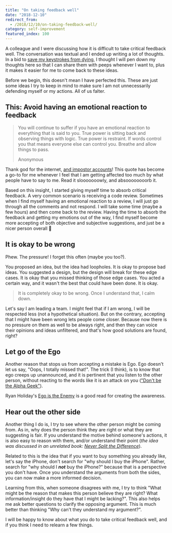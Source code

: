 ```yaml
---
title: "On taking feedback well"
date: "2018-12-10"
redirect_from:
  - /2018/12/10/on-taking-feedback-well/
category: self-improvement
featured_index: 100
---
```


A colleague and I were discussing how it is difficult to take critical feedback well. The conversation was textual and I ended up writing a lot of thoughts. In a bid to [save my keystrokes from dying](https://jamesclear.com/keystrokes), I thought I will pen down my thoughts here so that I can share them with peeps whenever I want to, plus it makes it easier for me to come back to these ideas.

Before we begin, this doesn't mean I have perfected this. These are just some ideas I try to keep in mind to make sure I am not unnecessarily defending myself or my actions. All of us falter.

## This: Avoid having an emotional reaction to feedback

> You will continue to suffer if you have an emotional reaction to everything that is said to you. True power is sitting back and observing things with logic. True power is restraint. If words control you that means everyone else can control you. Breathe and allow things to pass.
>
> Anonymous

Thank god for the internet, [and impostor accounts](https://www.inc.com/justin-bariso/fake-warren-buffetts-twitter-feed-is-suddenly-sharing-secrets-to-a-fulfilling-life.html)! This quote has become a go-to for me whenever I feel that I am getting affected too much by what people have to say to me. Read it slooooooowly, and absoooooooorb it.

Based on this insight, I started giving myself time to absorb critical feedback. A very common scenario is receiving a code review. Sometimes when I find myself having an emotional reaction to a review, I will just go through all the comments and not respond. I will take some time (maybe a few hours) and then come back to the review. Having the time to absorb the feedback and getting my emotions out of the way, I find myself become more accepting of both objective and subjective suggestions, and just be a nicer person overall 😬

## It is okay to be wrong

Phew. The pressure! I forget this often (maybe you too?). 

You proposed an idea, but the idea had loopholes. It is okay to propose bad ideas.
You suggested a design, but the design will break for these edge cases. It is okay that you missed thinking of those edge cases.
You acted a certain way, and it wasn't the best that could have been done. It is okay.

> It is completely okay to be wrong. Once I understand that, I calm down.

Let's say I am leading a team. I might feel that if I am wrong, I will be respected less (not a hypothetical situation). But on the contrary, accepting that I might have been wrong lets people come closer. Because now there is no pressure on them as well to be always right, and then they can voice their opinions and ideas unfiltered, and that's how good solutions are found, right?

## Let go of the Ego

Another reason that stops us from accepting a mistake is Ego. Ego doesn't let us say, "Oops, I totally missed that!". The trick (I think), is to know that ego creeps up unannounced, and it is pertinent that you listen to the other person, without reacting to the words like it is an attack on you (["Don't be the Alpha Geek"](https://ketanbhatt.com/2018/08/12/dont-be-the-alpha-geek-your-team-deserves-better/)).

Ryan Holiday's [Ego is the Enemy](https://www.goodreads.com/book/show/27036528-ego-is-the-enemy) is a good read for creating the awareness.

## Hear out the other side

Another thing I do is, I try to see where the other person might be coming from. As in, why does the person think they are right or what they are suggesting is fair. If you understand the motive behind someone's actions, it is also easy to reason with them, and/or understand their point (_the idea was discussed in an unrelated book:_ [_Never Split the Difference_](https://www.goodreads.com/book/show/26156469-never-split-the-difference)). 

Related to this is the idea that if you want to buy something you already like, let's say the iPhone, don't search for "why should I buy the iPhone". Rather, search for "why should I **_not_** buy the iPhone?" because that is a perspective you don't have. Once you understand the arguments from both the sides, you can now make a more informed decision.

Learning from this, when someone disagrees with me, I try to think "What might be the reason that makes this person believe they are right? What information/insight do they have that I might be lacking?". This also helps me ask better questions to clarify the opposing argument. This is much better than thinking "Why can't they understand my argument?".


I will be happy to know about what you do to take critical feedback well, and if you think I need to relearn a few things.
